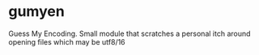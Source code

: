 # gumyen
Guess My Encoding. Small module that scratches a personal itch around opening files which may be utf8/16
